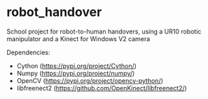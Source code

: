 # robot_handover
School project for robot-to-human handovers, using a UR10 robotic manipulator and a Kinect for Windows V2 camera


Dependencies:
- Cython (https://pypi.org/project/Cython/)
- Numpy (https://pypi.org/project/numpy/)
- OpenCV (https://pypi.org/project/opencv-python/)
- libfreenect2 (https://github.com/OpenKinect/libfreenect2/)
